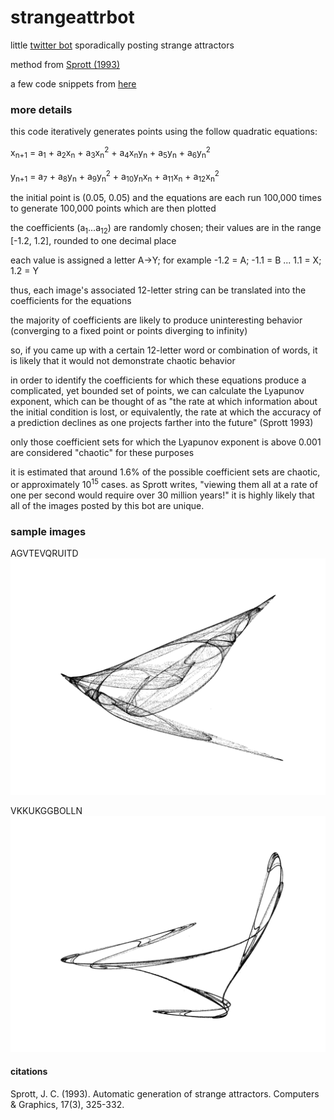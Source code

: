 # strangeattrbot

little [twitter bot](https://twitter.com/strangeattrbot) sporadically posting strange attractors

method from [Sprott (1993)](https://sprott.physics.wisc.edu/pubs/PAPER203.HTM)

a few code snippets from [here](https://github.com/icecolbeveridge/strangeAttractors)

### more details

this code iteratively generates points using the follow quadratic equations:

x<sub>n+1</sub> = a<sub>1</sub> + a<sub>2</sub>x<sub>n</sub> + a<sub>3</sub>x<sub>n</sub><sup>2</sup> + a<sub>4</sub>x<sub>n</sub>y<sub>n</sub> + a<sub>5</sub>y<sub>n</sub> + a<sub>6</sub>y<sub>n</sub><sup>2</sup>

y<sub>n+1</sub> = a<sub>7</sub> + a<sub>8</sub>y<sub>n</sub> + a<sub>9</sub>y<sub>n</sub><sup>2</sup> + a<sub>10</sub>y<sub>n</sub>x<sub>n</sub> + a<sub>11</sub>x<sub>n</sub> + a<sub>12</sub>x<sub>n</sub><sup>2</sup>

the initial point is (0.05, 0.05) and the equations are each run 100,000 times to generate 100,000 points which are then plotted

the coefficients (a<sub>1</sub>...a<sub>12</sub>) are randomly chosen; their values are in the range [-1.2, 1.2], rounded to one decimal place

each value is assigned a letter A->Y; for example -1.2 = A; -1.1 = B ... 1.1 = X; 1.2 = Y

thus, each image's associated 12-letter string can be translated into the  coefficients for the equations

the majority of coefficients are likely to produce uninteresting behavior (converging to a fixed point or points diverging to infinity)

so, if you came up with a certain 12-letter word or combination of words, it is likely that it would not demonstrate chaotic behavior

in order to identify the coefficients for which these equations produce a complicated, yet bounded set of points, we can calculate the Lyapunov exponent, which can be thought of as "the rate at which information about the initial condition is lost, or equivalently, the rate at which the accuracy of a prediction declines as one projects farther into the future" (Sprott 1993)

only those coefficient sets for which the Lyapunov exponent is above 0.001 are considered "chaotic" for these purposes

it is estimated that around 1.6% of the possible coefficient sets are chaotic, or approximately 10<sup>15</sup> cases. as Sprott writes, "viewing them all at a rate of one per second would require over 30 million years!" it is highly likely that all of the images posted by this bot are unique.

### sample images

AGVTEVQRUITD
![AGVTEVQRUITD](https://github.com/leebeckw/strangeattrbot/blob/main/sample_imgs/swallow.png?raw=true)

VKKUKGGBOLLN
![VKKUKGGBOLLN](https://github.com/leebeckw/strangeattrbot/blob/main/sample_imgs/tri.png?raw=true)

#### citations

Sprott, J. C. (1993). Automatic generation of strange attractors. Computers & Graphics, 17(3), 325-332.